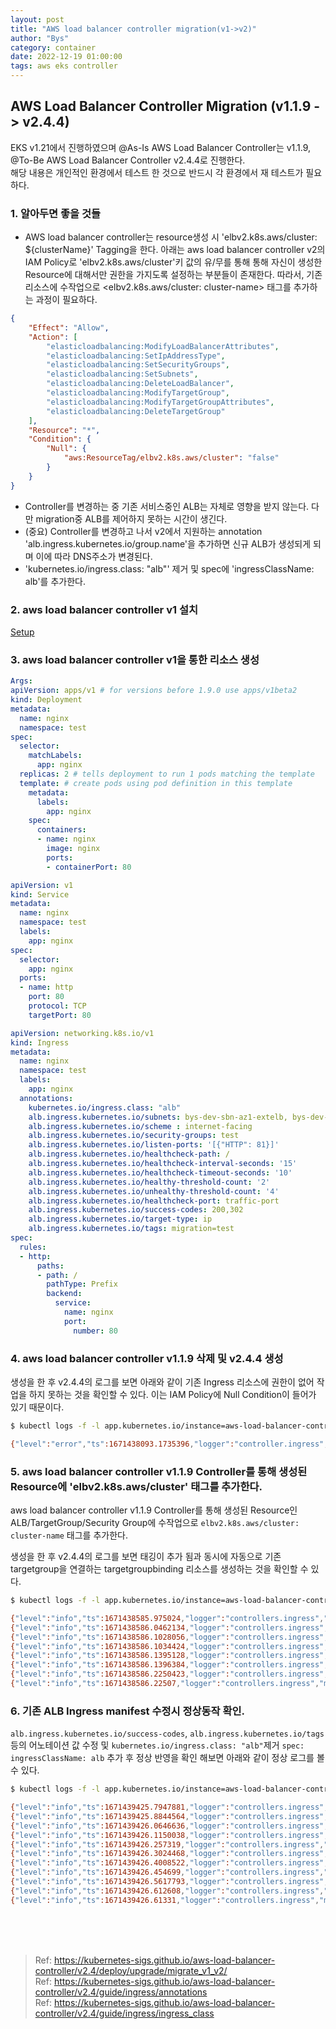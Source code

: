 ```yaml
---
layout: post
title: "AWS load balancer controller migration(v1->v2)"
author: "Bys"
category: container
date: 2022-12-19 01:00:00
tags: aws eks controller
---
```


## AWS Load Balancer Controller Migration (v1.1.9 -> v2.4.4)
EKS v1.21에서 진행하였으며 @As-Is AWS Load Balancer Controller는 v1.1.9, @To-Be AWS Load Balancer Controller v2.4.4로 진행한다.  
해당 내용은 개인적인 환경에서 테스트 한 것으로 반드시 각 환경에서 재 테스트가 필요하다.  

### 1. 알아두면 좋을 것들  
- AWS load balancer controller는 resource생성 시 'elbv2.k8s.aws/cluster: ${clusterName}' Tagging을 한다. 아래는 aws load balancer controller v2의 IAM Policy로 'elbv2.k8s.aws/cluster'키 값의 유/무를 통해 통해 자신이 생성한 Resource에 대해서만 권한을 가지도록 설정하는 부분들이 존재한다.  따라서, 기존 리소스에 수작업으로 <elbv2.k8s.aws/cluster: cluster-name> 태그를 추가하는 과정이 필요하다.  
```json
{
    "Effect": "Allow",
    "Action": [
        "elasticloadbalancing:ModifyLoadBalancerAttributes",
        "elasticloadbalancing:SetIpAddressType",
        "elasticloadbalancing:SetSecurityGroups",
        "elasticloadbalancing:SetSubnets",
        "elasticloadbalancing:DeleteLoadBalancer",
        "elasticloadbalancing:ModifyTargetGroup",
        "elasticloadbalancing:ModifyTargetGroupAttributes",
        "elasticloadbalancing:DeleteTargetGroup"
    ],
    "Resource": "*",
    "Condition": {
        "Null": {
            "aws:ResourceTag/elbv2.k8s.aws/cluster": "false"
        }
    }
}
```

- Controller를 변경하는 중 기존 서비스중인 ALB는 자체로 영향을 받지 않는다. 다만 migration중 ALB를 제어하지 못하는 시간이 생긴다.  
- (중요) Controller를 변경하고 나서 v2에서 지원하는 annotation 'alb.ingress.kubernetes.io/group.name'을 추가하면 신규 ALB가 생성되게 되며 이에 따라 DNS주소가 변경된다.  
- 'kubernetes.io/ingress.class: "alb"' 제거 및 spec에 'ingressClassName: alb'를 추가한다.  


### 2. aws load balancer controller v1 설치
[Setup](https://kubernetes-sigs.github.io/aws-load-balancer-controller/v1.1/guide/controller/setup/)

### 3. aws load balancer controller v1을 통한 리소스 생성 
```yaml
Args:
apiVersion: apps/v1 # for versions before 1.9.0 use apps/v1beta2
kind: Deployment
metadata:
  name: nginx
  namespace: test
spec:
  selector:
    matchLabels:
      app: nginx
  replicas: 2 # tells deployment to run 1 pods matching the template
  template: # create pods using pod definition in this template
    metadata:
      labels:
        app: nginx
    spec:
      containers:
      - name: nginx
        image: nginx
        ports:
        - containerPort: 80
```
```yaml
apiVersion: v1
kind: Service
metadata:
  name: nginx
  namespace: test
  labels:
    app: nginx
spec:
  selector:
    app: nginx
  ports:
  - name: http
    port: 80
    protocol: TCP
    targetPort: 80
```
```yaml
apiVersion: networking.k8s.io/v1
kind: Ingress
metadata:
  name: nginx
  namespace: test
  labels:
    app: nginx
  annotations:
    kubernetes.io/ingress.class: "alb"
    alb.ingress.kubernetes.io/subnets: bys-dev-sbn-az1-extelb, bys-dev-sbn-az2-extelb
    alb.ingress.kubernetes.io/scheme : internet-facing
    alb.ingress.kubernetes.io/security-groups: test
    alb.ingress.kubernetes.io/listen-ports: '[{"HTTP": 81}]'
    alb.ingress.kubernetes.io/healthcheck-path: /
    alb.ingress.kubernetes.io/healthcheck-interval-seconds: '15'
    alb.ingress.kubernetes.io/healthcheck-timeout-seconds: '10'
    alb.ingress.kubernetes.io/healthy-threshold-count: '2'
    alb.ingress.kubernetes.io/unhealthy-threshold-count: '4'
    alb.ingress.kubernetes.io/healthcheck-port: traffic-port
    alb.ingress.kubernetes.io/success-codes: 200,302
    alb.ingress.kubernetes.io/target-type: ip
    alb.ingress.kubernetes.io/tags: migration=test
spec:
  rules:
  - http:
      paths:
      - path: /
        pathType: Prefix
        backend:
          service:
            name: nginx
            port:
              number: 80
```

### 4. aws load balancer controller v1.1.9 삭제 및 v2.4.4 생성 
생성을 한 후 v2.4.4의 로그를 보면 아래와 같이 기존 Ingress 리소스에 권한이 없어 작업을 하지 못하는 것을 확인할 수 있다. 이는 IAM Policy에 Null Condition이 들어가 있기 때문이다.  
```bash
$ kubectl logs -f -l app.kubernetes.io/instance=aws-load-balancer-controller -n kube-system

{"level":"error","ts":1671438093.1735396,"logger":"controller.ingress","msg":"Reconciler error","name":"nginx","namespace":"test","error":"AccessDenied: User: arn:aws:sts::111122223333:assumed-role/AmazonEKSLoadBalancerControllerRole/1671437923207273240 is not authorized to perform: elasticloadbalancing:AddTags on resource: arn:aws:elasticloadbalancing:ap-northeast-2:111122223333:targetgroup/b01868f7-5a04f165222a86523e6/ae1c4856facad74d because no identity-based policy allows the elasticloadbalancing:AddTags action\n\tstatus code: 403, request id: 0536d0c4-5c18-4ffa-9135-3ab811602897"} 
```

### 5. aws load balancer controller v1.1.9 Controller를 통해 생성된 Resource에 'elbv2.k8s.aws/cluster' 태그를 추가한다.  
aws load balancer controller v1.1.9 Controller를 통해 생성된 Resource인 ALB/TargetGroup/Security Group에 수작업으로 `elbv2.k8s.aws/cluster: cluster-name` 태그를 추가한다.  

생성을 한 후 v2.4.4의 로그를 보면 태깅이 추가 됨과 동시에 자동으로 기존 targetgroup을 연결하는 targetgroupbinding 리소스를 생성하는 것을 확인할 수 있다.  
```bash
$ kubectl logs -f -l app.kubernetes.io/instance=aws-load-balancer-controller -n kube-system

{"level":"info","ts":1671438585.975024,"logger":"controllers.ingress","msg":"added resource tags","arn":"arn:aws:elasticloadbalancing:ap-northeast-2:111122223333:listener/app/b01868f7-test-nginx-cf8a/d2d154e4d7ab5662/f8026de8309a10e2"}
{"level":"info","ts":1671438586.0462134,"logger":"controllers.ingress","msg":"adding resource tags","arn":"arn:aws:elasticloadbalancing:ap-northeast-2:111122223333:listener-rule/app/b01868f7-test-nginx-cf8a/d2d154e4d7ab5662/f8026de8309a10e2/997e6b5cbd38914d","change":{"auto-delete":"no","elbv2.k8s.aws/cluster":"eks-test","ingress.k8s.aws/resource":"81:1","ingress.k8s.aws/stack":"test/nginx","migration":"test3"}}
{"level":"info","ts":1671438586.1028056,"logger":"controllers.ingress","msg":"added resource tags","arn":"arn:aws:elasticloadbalancing:ap-northeast-2:111122223333:listener-rule/app/b01868f7-test-nginx-cf8a/d2d154e4d7ab5662/f8026de8309a10e2/997e6b5cbd38914d"}
{"level":"info","ts":1671438586.1034424,"logger":"controllers.ingress","msg":"modifying listener rule","stackID":"test/nginx","resourceID":"81:1","arn":"arn:aws:elasticloadbalancing:ap-northeast-2:111122223333:listener-rule/app/b01868f7-test-nginx-cf8a/d2d154e4d7ab5662/f8026de8309a10e2/997e6b5cbd38914d"}
{"level":"info","ts":1671438586.1395128,"logger":"controllers.ingress","msg":"modified listener rule","stackID":"test/nginx","resourceID":"81:1","arn":"arn:aws:elasticloadbalancing:ap-northeast-2:111122223333:listener-rule/app/b01868f7-test-nginx-cf8a/d2d154e4d7ab5662/f8026de8309a10e2/997e6b5cbd38914d"}
{"level":"info","ts":1671438586.1396384,"logger":"controllers.ingress","msg":"creating targetGroupBinding","stackID":"test/nginx","resourceID":"test/nginx-nginx:80"}
{"level":"info","ts":1671438586.2250423,"logger":"controllers.ingress","msg":"created targetGroupBinding","stackID":"test/nginx","resourceID":"test/nginx-nginx:80","targetGroupBinding":{"namespace":"test","name":"k8s-test-nginx-4fa33f903b"}}
{"level":"info","ts":1671438586.22507,"logger":"controllers.ingress","msg":"successfully deployed model","ingressGroup":"test/nginx"}
```

### 6. 기존 ALB Ingress manifest 수정시 정상동작 확인. 
`alb.ingress.kubernetes.io/success-codes`, `alb.ingress.kubernetes.io/tags` 등의 어노테이션 값 수정 및 `kubernetes.io/ingress.class: "alb"`제거 `spec: ingressClassName: alb` 추가 후 정상 반영을 확인 해보면 아래와 같이 정상 로그를 볼 수 있다.  

```bash
$ kubectl logs -f -l app.kubernetes.io/instance=aws-load-balancer-controller -n kube-system

{"level":"info","ts":1671439425.7947881,"logger":"controllers.ingress","msg":"adding resource tags","resourceID":"sg-xxxxxxx","change":{"migration":"success-2"}}
{"level":"info","ts":1671439425.8844564,"logger":"controllers.ingress","msg":"added resource tags","resourceID":"sg-xxxxxxx"}
{"level":"info","ts":1671439426.0646636,"logger":"controllers.ingress","msg":"adding resource tags","arn":"arn:aws:elasticloadbalancing:ap-northeast-2:111122223333:targetgroup/b01868f7-9c0326b1277d3d9d1ae/b76047357541cfa4","change":{"migration":"success-2"}}
{"level":"info","ts":1671439426.1150038,"logger":"controllers.ingress","msg":"added resource tags","arn":"arn:aws:elasticloadbalancing:ap-northeast-2:111122223333:targetgroup/b01868f7-9c0326b1277d3d9d1ae/b76047357541cfa4"}
{"level":"info","ts":1671439426.257319,"logger":"controllers.ingress","msg":"adding resource tags","arn":"arn:aws:elasticloadbalancing:ap-northeast-2:111122223333:loadbalancer/app/b01868f7-test-nginxv2-9c2b/319b31b75ea12a52","change":{"migration":"success-2"}}
{"level":"info","ts":1671439426.3024468,"logger":"controllers.ingress","msg":"added resource tags","arn":"arn:aws:elasticloadbalancing:ap-northeast-2:111122223333:loadbalancer/app/b01868f7-test-nginxv2-9c2b/319b31b75ea12a52"}
{"level":"info","ts":1671439426.4008522,"logger":"controllers.ingress","msg":"adding resource tags","arn":"arn:aws:elasticloadbalancing:ap-northeast-2:111122223333:listener/app/b01868f7-test-nginxv2-9c2b/319b31b75ea12a52/1402387aa3a29373","change":{"migration":"success-2"}}
{"level":"info","ts":1671439426.454699,"logger":"controllers.ingress","msg":"added resource tags","arn":"arn:aws:elasticloadbalancing:ap-northeast-2:111122223333:listener/app/b01868f7-test-nginxv2-9c2b/319b31b75ea12a52/1402387aa3a29373"}
{"level":"info","ts":1671439426.5617793,"logger":"controllers.ingress","msg":"adding resource tags","arn":"arn:aws:elasticloadbalancing:ap-northeast-2:111122223333:listener-rule/app/b01868f7-test-nginxv2-9c2b/319b31b75ea12a52/1402387aa3a29373/6929f026eec9a6c9","change":{"migration":"success-2"}}
{"level":"info","ts":1671439426.612608,"logger":"controllers.ingress","msg":"added resource tags","arn":"arn:aws:elasticloadbalancing:ap-northeast-2:111122223333:listener-rule/app/b01868f7-test-nginxv2-9c2b/319b31b75ea12a52/1402387aa3a29373/6929f026eec9a6c9"}
{"level":"info","ts":1671439426.61331,"logger":"controllers.ingress","msg":"successfully deployed model","ingressGroup":"test/nginxv2"}
```



<br><br><br>
> Ref: https://kubernetes-sigs.github.io/aws-load-balancer-controller/v2.4/deploy/upgrade/migrate_v1_v2/  
> Ref: https://kubernetes-sigs.github.io/aws-load-balancer-controller/v2.4/guide/ingress/annotations  
> Ref: https://kubernetes-sigs.github.io/aws-load-balancer-controller/v2.4/guide/ingress/ingress_class  